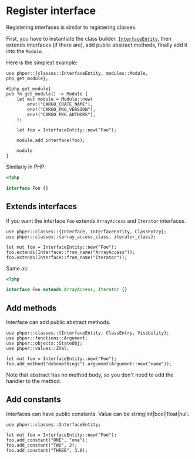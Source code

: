 # Register interface

Registering interfaces is similar to registering classes.

First, you have to instantiate the class builder.
[`InterfaceEntity`](phper::classes::InterfaceEntity),
then extends interfaces (if there are),
add public abstract methods, finally add it into the `Module`.

Here is the simplest example:

```rust,no_run
use phper::{classes::InterfaceEntity, modules::Module, php_get_module};

#[php_get_module]
pub fn get_module() -> Module {
    let mut module = Module::new(
        env!("CARGO_CRATE_NAME"),
        env!("CARGO_PKG_VERSION"),
        env!("CARGO_PKG_AUTHORS"),
    );

    let foo = InterfaceEntity::new("Foo");

    module.add_interface(foo);

    module
}
```

Similarly in PHP:

```php
<?php

interface Foo {}
```

## Extends interfaces

If you want the interface `Foo` extends `ArrayAccess` and `Iterator` interfaces.

```rust,no_run
use phper::classes::{Interface, InterfaceEntity, ClassEntry};
use phper::classes::{array_access_class, iterator_class};

let mut foo = InterfaceEntity::new("Foo");
foo.extends(Interface::from_name("ArrayAccess"));
foo.extends(Interface::from_name("Iterator"));
```

Same as:

```php
<?php

interface Foo extends ArrayAccess, Iterator {}
```

## Add methods

Interface can add public abstract methods.

```rust,no_run
use phper::classes::{InterfaceEntity, ClassEntry, Visibility};
use phper::functions::Argument;
use phper::objects::StateObj;
use phper::values::ZVal;

let mut foo = InterfaceEntity::new("Foo");
foo.add_method("doSomethings").argument(Argument::new("name"));
```

Note that abstract has no method body, so you don't need to add the handler to the method.

## Add constants
Interfaces can have public constants. Value can be string|int|bool|float|null.

```rust,no_run
use phper::classes::InterfaceEntity;

let mut foo = InterfaceEntity::new("Foo");
foo.add_constant("ONE", "one");
foo.add_constant("TWO", 2);
foo.add_constant("THREE", 3.0);
```
